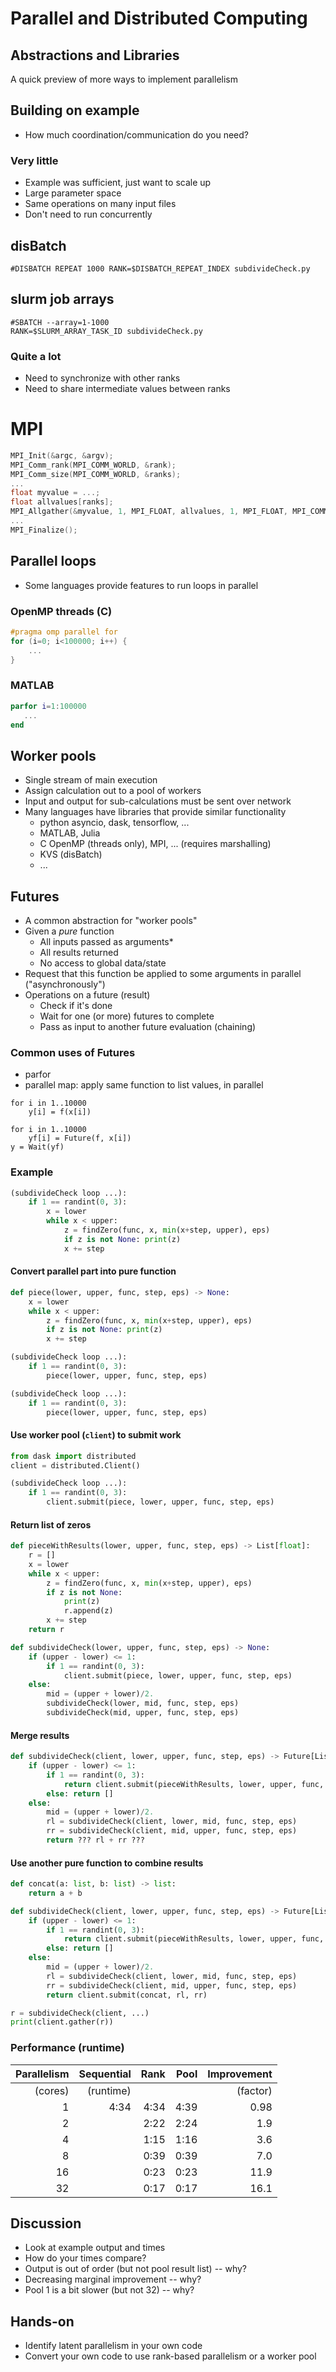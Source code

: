 # Parallel and Distributed Computing

## Abstractions and Libraries

A quick preview of more ways to implement parallelism



## Building on example

* How much coordination/communication do you need?


### Very little

* Example was sufficient, just want to scale up
* Large parameter space
* Same operations on many input files
* Don't need to run concurrently

## disBatch

```
#DISBATCH REPEAT 1000 RANK=$DISBATCH_REPEAT_INDEX subdivideCheck.py
```

## slurm job arrays

```
#SBATCH --array=1-1000
RANK=$SLURM_ARRAY_TASK_ID subdivideCheck.py
```


### Quite a lot

* Need to synchronize with other ranks
* Need to share intermediate values between ranks

# MPI

```C
MPI_Init(&argc, &argv);
MPI_Comm_rank(MPI_COMM_WORLD, &rank);
MPI_Comm_size(MPI_COMM_WORLD, &ranks);
...
float myvalue = ...;
float allvalues[ranks];
MPI_Allgather(&myvalue, 1, MPI_FLOAT, allvalues, 1, MPI_FLOAT, MPI_COMM_WORLD);
...
MPI_Finalize();
```


## Parallel loops

* Some languages provide features to run loops in parallel

### OpenMP threads (C)

```C
#pragma omp parallel for
for (i=0; i<100000; i++) {
    ...
}
```

### MATLAB

```matlab
parfor i=1:100000
   ...
end
```



## Worker pools

* Single stream of main execution
* Assign calculation out to a pool of workers
* Input and output for sub-calculations must be sent over network
* Many languages have libraries that provide similar functionality
   * python asyncio, dask, tensorflow, ...
   * MATLAB, Julia
   * C OpenMP (threads only), MPI, ... (requires marshalling)
   * KVS (disBatch)
   * ...


## Futures

* A common abstraction for "worker pools"
* Given a *pure* function
   * All inputs passed as arguments\*
   * All results returned
   * No access to global data/state
* Request that this function be applied to some arguments in parallel ("asynchronously")
* Operations on a future (result)
   * Check if it's done
   * Wait for one (or more) futures to complete
   * Pass as input to another future evaluation (chaining)


### Common uses of Futures

* parfor
* parallel map: apply same function to list values, in parallel

```
for i in 1..10000
    y[i] = f(x[i])
```

```
for i in 1..10000
    yf[i] = Future(f, x[i])
y = Wait(yf)
```


### Example

```python
(subdivideCheck loop ...):
    if 1 == randint(0, 3):
        x = lower
        while x < upper:
            z = findZero(func, x, min(x+step, upper), eps)
            if z is not None: print(z)
            x += step
```

#### Convert parallel part into pure function

```python
def piece(lower, upper, func, step, eps) -> None:
    x = lower
    while x < upper:
        z = findZero(func, x, min(x+step, upper), eps)
        if z is not None: print(z)
        x += step

(subdivideCheck loop ...):
    if 1 == randint(0, 3):
        piece(lower, upper, func, step, eps)
```


```python
(subdivideCheck loop ...):
    if 1 == randint(0, 3):
        piece(lower, upper, func, step, eps)
```

#### Use worker pool (`client`) to submit work

```python
from dask import distributed
client = distributed.Client()

(subdivideCheck loop ...):
    if 1 == randint(0, 3):
        client.submit(piece, lower, upper, func, step, eps)
```


#### Return list of zeros

```python
def pieceWithResults(lower, upper, func, step, eps) -> List[float]:
    r = []
    x = lower
    while x < upper:
        z = findZero(func, x, min(x+step, upper), eps)
        if z is not None:
            print(z)
            r.append(z)
        x += step
    return r
```


```python
def subdivideCheck(lower, upper, func, step, eps) -> None:
    if (upper - lower) <= 1:
        if 1 == randint(0, 3):
            client.submit(piece, lower, upper, func, step, eps)
    else:
        mid = (upper + lower)/2.
        subdivideCheck(lower, mid, func, step, eps)
        subdivideCheck(mid, upper, func, step, eps)
```

#### Merge results

```python
def subdivideCheck(client, lower, upper, func, step, eps) -> Future[List[Float]]:
    if (upper - lower) <= 1:
        if 1 == randint(0, 3):
            return client.submit(pieceWithResults, lower, upper, func, step, eps)
        else: return []
    else:
        mid = (upper + lower)/2.
        rl = subdivideCheck(client, lower, mid, func, step, eps)
        rr = subdivideCheck(client, mid, upper, func, step, eps)
        return ??? rl + rr ???
```


#### Use another pure function to combine results

```python
def concat(a: list, b: list) -> list:
    return a + b

def subdivideCheck(client, lower, upper, func, step, eps) -> Future[List[Float]]:
    if (upper - lower) <= 1:
        if 1 == randint(0, 3):
            return client.submit(pieceWithResults, lower, upper, func, step, eps)
        else: return []
    else:
        mid = (upper + lower)/2.
        rl = subdivideCheck(client, lower, mid, func, step, eps)
        rr = subdivideCheck(client, mid, upper, func, step, eps)
        return client.submit(concat, rl, rr)

r = subdivideCheck(client, ...)
print(client.gather(r))
```



### Performance (runtime)

| Parallelism | Sequential | Rank | Pool | Improvement |
| -----------:| ----------:| ----:| ----:| ----------: |
| (cores)     | (runtime)  |      |      | (factor)    |
| 1           |       4:34 | 4:34 | 4:39 | 0.98        |
| 2           |            | 2:22 | 2:24 | 1.9         |
| 4           |            | 1:15 | 1:16 | 3.6         |
| 8           |            | 0:39 | 0:39 | 7.0         |
| 16          |            | 0:23 | 0:23 | 11.9        |
| 32          |            | 0:17 | 0:17 | 16.1        |


## Discussion

* Look at example output and times
* How do your times compare?
* Output is out of order (but not pool result list) -- why?
* Decreasing marginal improvement -- why?
* Pool 1 is a bit slower (but not 32) -- why?

## Hands-on

* Identify latent parallelism in your own code
* Convert your own code to use rank-based parallelism or a worker pool
